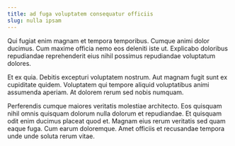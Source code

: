 ```yaml
---
title: ad fuga voluptatem consequatur officiis
slug: nulla ipsam
---
```


Qui fugiat enim magnam et tempora temporibus. Cumque animi dolor ducimus. Cum maxime officia nemo eos deleniti iste ut. Explicabo doloribus repudiandae reprehenderit eius nihil possimus repudiandae voluptatum dolores.

Et ex quia. Debitis excepturi voluptatem nostrum. Aut magnam fugit sunt ex cupiditate quidem. Voluptatem qui tempore aliquid voluptatibus animi assumenda aperiam. At dolorem rerum sed nobis numquam.

Perferendis cumque maiores veritatis molestiae architecto. Eos quisquam nihil omnis quisquam dolorum nulla dolorum et repudiandae. Et quisquam odit enim ducimus placeat quod et. Magnam eius rerum veritatis sed quam eaque fuga. Cum earum doloremque. Amet officiis et recusandae tempora unde unde soluta rerum vitae.
